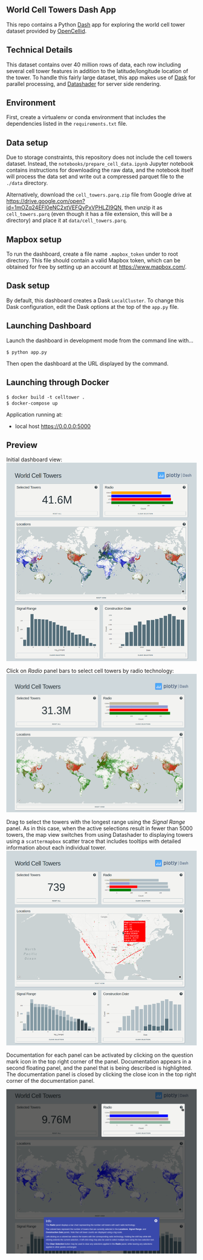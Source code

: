 ## World Cell Towers Dash App
This repo contains a Python [Dash](https://dash.plot.ly) app for exploring the world
cell tower dataset provided by [OpenCellid](https://www.opencellid.org/).

## Technical Details
This dataset contains over 40 million rows of data, each row including several cell
tower features in addition to the latitude/longitude location of the tower.
To handle this fairly large dataset, this app makes use of
[Dask](https://dask.org/) for parallel processing, and
[Datashader](https://datashader.org/) for server side rendering. 

## Environment
First, create a virtualenv or conda environment that includes the dependencies listed
in the `requirements.txt` file.

## Data setup
Due to storage constraints, this repository does not include the cell towers dataset.
Instead, the `notebooks/prepare_cell_data.ipynb` Jupyter notebook contains instructions
for downloading the raw data, and the notebook itself will process the data set and
write out a compressed parquet file to the `./data` directory.

Alternatively, download the `cell_towers.parq.zip` file from Google drive at
https://drive.google.com/open?id=1mOZq24EFI0eNC2xtVEFQyPxVPHLZI9QN, then unzip it as
`cell_towers.parq` (even though it has a file extension, this will be a directory)
and place it at `data/cell_towers.parq`. 

## Mapbox setup
To run the dashboard, create a file name `.mapbox_token` under to root directory. This
file should contain a valid Mapbox token, which can be obtained for free by setting up
an account at https://www.mapbox.com/.

## Dask setup
By default, this dashboard creates a Dask `LocalCluster`. To change this Dask
configuration, edit the Dask options at the top of the `app.py` file.

## Launching Dashboard
Launch the dashboard in development mode from the command line with...
```
$ python app.py
```

Then open the dashboard at the URL displayed by the command.

## Launching through Docker
```
$ docker build -t celltower .
$ docker-compose up
```
Application running at:
- local host https://0.0.0.0:5000


## Preview
Initial dashboard view:
![](./images/full_preview.png)


Click on *Radio* panel bars to select cell towers by radio technology:
![](./images/radio_selection.png)

Drag to select the towers with the longest range using the *Signal Range* panel. As in
this case, when the active selections result in fewer than 5000 towers, the map view
switches from using Datashader to displaying towers using a `scattermapbox` scatter
trace that includes tooltips with detailed information about each individual tower.   
![](./images/range_selection_and_tooltip.png)

Documentation for each panel can be activated by clicking on the question mark icon in
the top right corner of the panel.  Documentation appears in a second floating panel,
and the panel that is being described is highlighted. The documentation panel is closed
by clicking the close icon in the top right corner of the documentation panel.  

![](./images/radio_panel_info.png)

